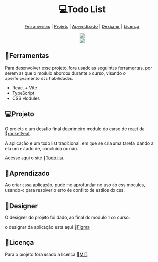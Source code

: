 <h1 align='center'>💻Todo List</h1>

<div align='center'>

  [Ferramentas](#ferramentas)
  |
  [Projeto](#projeto)
  |
  [Aprendizado](#aprendizado)
  |
  [Designer](#designer)
  |
  [Licença](#licença)

</div>

<div align='center'>
  <img src='https://img.shields.io/github/license/matheus369k/todo-list-rocketseat.svg' />
</div>

<div align='center'>
  <img src='.github/preview.png' />
</div>


## 🧰Ferramentas

Para desenvolver esse projeto, fora usado as seguintes ferramentas, por serem as que o modulo abordou durante o curso, visando o aperfeiçoamento das habilidades.

- React + Vite
- TypeScript
- CSS Modules
  
## 💻Projeto

O projeto e um desafio final do primeiro modulo do curso de react da 🔗[rocketSeat](https://app.rocketseat.com.br/events/nlw-unite/react/aula-01-react).

A aplicação e um todo list tradicional, em que se cria uma tarefa, dando a ela um estado de, concluída ou não.

Acesse aqui o site 🔗[Todo list](https://matheus369k.github.io/todo-list-rocketseat/).

## 🚀Aprendizado

Ao criar essa aplicação, pude me aprofundar no uso do css modules, usando-o para resolver o erro de conflito de estilos do css.

## 🎨Designer

O designer do projeto foi dado, ao final do modulo 1 do curso.

o designer da aplicação esta aqui 🔗[Figma](https://www.figma.com/design/yUBvYXrSaP1jCJuyZqlg0h/ToDo-List-%E2%80%A2-Desafio-React-(Copy)?node-id=4130-112&t=Rf09Xd9zR851NVgf-0).

## 📜Licença

Para o projeto fora usado a licença 🔗[MIT](/LICENSE.txt).